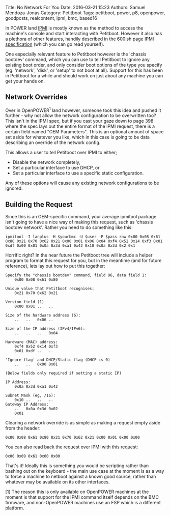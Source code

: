 Title: No Network For You
Date: 2016-03-21 15:23
Authors: Samuel Mendoza-Jonas
Category: Petitboot
Tags: petitboot, power, p8, openpower, goodposts, realcontent, ipmi, bmc, based16

In POWER land [IPMI](https://en.wikipedia.org/wiki/Intelligent_Platform_Management_Interface) is mostly known as the method to access the machine's console and start interacting with Petitboot. However it also has a plethora of other features, handily described in the 600ish page [IPMI specification](http://www.intel.com/content/www/us/en/servers/ipmi/ipmi-second-gen-interface-spec-v2-rev1-1.html) (which you can go read yourself).

One especially relevant feature to Petitboot however is the 'chassis bootdev' command, which you can use to tell Petitboot to ignore any existing boot order, and only consider boot options of the type you specify (eg. 'network', 'disk', or 'setup' to not boot at all). Support for this has been in Petitboot for a while and should work on just about any machine you can get your hands on.

Network Overrides
-----------------

Over in OpenPOWER<sup>1</sup> land however, someone took this idea and pushed it further - why not allow the network configuration to be overwritten too? This isn't in the IPMI spec, but if you cast your gaze down to page 398 where the spec lays out the entire format of the IPMI request, there is a certain field named "OEM Parameters". This is an optional amount of space set aside for whatever you like, which in this case is going to be data describing an override of the network config.

This allows a user to tell Petitboot over IPMI to either;

- Disable the network completely,
- Set a particular interface to use DHCP, or
- Set a particular interface to use a specific static configuration.

Any of these options will cause any existing network configurations to be ignored.

Building the Request
--------------------
Since this is an OEM-specific command, your average ipmitool package isn't going to have a nice way of making this request, such as 'chassis bootdev network'. Rather you need to do something like this:

```
ipmitool -I lanplus -H $yourbmc -U $user -P $pass raw 0x00 0x08 0x61 0x80 0x21 0x70 0x62 0x21 0x00 0x01 0x06 0x04 0xf4 0x52 0x14 0xf3 0x01 0xdf 0x00 0x01 0x0a 0x3d 0xa1 0x42 0x10 0x0a 0x3d 0x2 0x1
```

Horrific right? In the near future the Petitboot tree will include a helper program to format this request for you, but in the meantime (and for future reference), lets lay out how to put this together:

```
Specify the "chassis bootdev" command, field 96, data field 1:
	0x00 0x08 0x61 0x80

Unique value that Petitboot recognises:
	0x21 0x70 0x62 0x21

Version field (1)
	0x00 0x01 ..   ..

Size of the hardware address (6):
	..   ..	  0x06 ..

Size of the IP address (IPv4/IPv6):
	..   ..	  ..   0x04

Hardware (MAC) address:
	0xf4 0x52 0x14 0xf3
	0x01 0xdf ..   ..

'Ignore flag' and DHCP/Static flag (DHCP is 0)
	..   ..	  0x00 0x01

(Below fields only required if setting a static IP)

IP Address:
	0x0a 0x3d 0xa1 0x42

Subnet Mask (eg, /16):
	0x10 ..   ..   ..
Gateway IP Address:
	..   0x0a 0x3d 0x02
	0x01
```

Clearing a network override is as simple as making a request empty aside from the header:
```
0x00 0x08 0x61 0x80 0x21 0x70 0x62 0x21 0x00 0x01 0x00 0x00
```

You can also read back the request over IPMI with this request:
```
0x00 0x09 0x61 0x00 0x00
```


That's it! Ideally this is something you would be scripting rather than bashing out on the keyboard - the main use case at the moment is as a way to force a machine to netboot against a known good source, rather than whatever may be available on its other interfaces.


[1] The reason this is only available on OpenPOWER machines at the moment is that support for the IPMI command itself depends on the BMC firmware, and non-OpenPOWER machines use an FSP which is a different platform.
